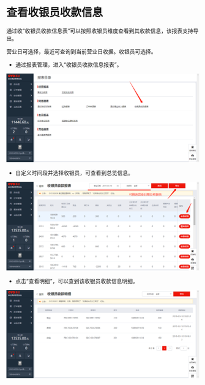 # 查看收银员收款信息

通过收“收银员收款信息表”可以按照收银员维度查看到其收款信息，该报表支持导出。

营业日可选择，最近可查询到当前营业日收据。收银员可选择。

* 通过报表管理，进入“收银员收款信息报表”。

![](../../../.gitbook/assets/image%20%28272%29.png)

* 自定义时间段并选择收银员，可查看到总览信息。

![](../../../.gitbook/assets/image%20%28310%29.png)

* 点击“查看明细”，可以查到该收银员收款信息明细。

![](../../../.gitbook/assets/image%20%28220%29.png)


